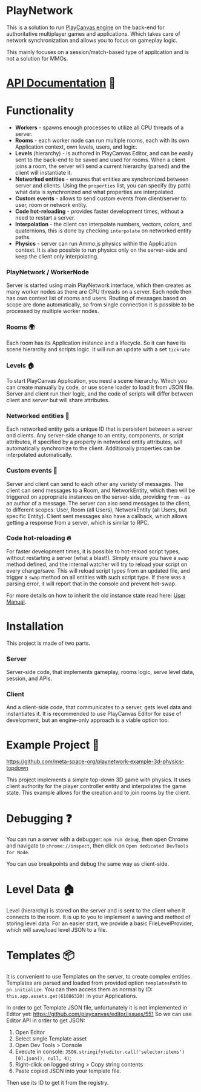 # PlayNetwork

This is a solution to run [PlayCanvas engine](https://github.com/playcanvas/engine) on the back-end for authoritative multiplayer games and applications. Which takes care of network synchronization and allows you to focus on gameplay logic.

This mainly focuses on a session/match-based type of application and is not a solution for MMOs.

# [API Documentation](./docs/) 📄

# Functionality

-   **Workers** - spawns enough processes to utilize all CPU threads of a server.
-   **Rooms** - each worker node can run multiple rooms, each with its own Application context, own levels, users, and logic.
-   **Levels** (hierarchy) - is authored in PlayCanvas Editor, and can be easily sent to the back-end to be saved and used for rooms. When a client joins a room, the server will send a current hierarchy (parsed) and the client will instantiate it.
-   **Networked entities** - ensures that entities are synchronized between server and clients. Using the `properties` list, you can specify (by path) what data is synchronized and what properties are interpolated.
-   **Custom events** - allows to send custom events from client/server to: user, room or network entity.
-   **Code hot-reloading** - provides faster development times, without a need to restart a server.
-   **Interpolation** - the client can interpolate numbers, vectors, colors, and quaternions, this is done by checking `interpolate` on networked entity paths.
-   **Physics** - server can run Ammo.js physics within the Application context. It is also possible to run physics only on the server-side and keep the client only interpolating.

### PlayNetwork / WorkerNode

Server is started using main PlayNetwork interface, which then creates as many worker nodes as there are CPU threads on a server. Each node then has own context list of rooms and users. Routing of messages based on scope are done automatically, so from single connection it is possible to be processed by multiple worker nodes.

### Rooms 🌍

Each room has its Application instance and a lifecycle. So it can have its scene hierarchy and scripts logic. It will run an update with a set `tickrate`

### Levels 🏠

To start PlayCanvas Application, you need a scene hierarchy. Which you can create manually by code, or use scene loader to load it from JSON file.
Server and client run their logic, and the code of scripts will differ between client and server but will share attributes.

### Networked entities 🏀

Each networked entity gets a unique ID that is persistent between a server and clients. Any server-side change to an entity, components, or script attributes, if specified by a property in networked entity attributes, will automatically synchronize to the client. Additionally properties can be interpolated automatically.

### Custom events 📨

Server and client can send to each other any variety of messages. The client can send messages to a Room, and NetworkEntity, which then will be triggered on appropriate instances on the server-side, providing `from` - as an author of a message. The server can also send messages to the client, to different scopes: User, Room (all Users), NetworkEntity (all Users, but specific Entity).
Client sent messages also have a callback, which allows getting a response from a server, which is similar to RPC.

### Code hot-reloading 🔥

For faster development times, it is possible to hot-reload script types, without restarting a server (what a blast!). Simply ensure you have a `swap` method defined, and the internal watcher will try to reload your script on every change/save. This will reload script types from an updated file, and trigger a `swap` method on all entities with such script type. If there was a parsing error, it will report that in the console and prevent hot-swap.

For more details on how to inherit the old instance state read here: [User Manual](https://developer.playcanvas.com/en/user-manual/scripting/hot-reloading/).

# Installation

This project is made of two parts.

### Server

Server-side code, that implements gameplay, rooms logic, serve level data, session, and APIs.

### Client

And a client-side code, that communicates to a server, gets level data and instantiates it. It is recommended to use PlayCanvas Editor for ease of development, but an engine-only approach is a viable option too.

# Example Project 🚀

https://github.com/meta-space-org/playnetwork-example-3d-physics-topdown

This project implements a simple top-down 3D game with physics. It uses client authority for the player controller entity and interpolates the game state. This example allows for the creation and to join rooms by the client.

# Debugging ❓

You can run a server with a debugger: `npm run debug`, then open Chrome and navigate to `chrome://inspect`, then click on `Open dedicated DevTools for Node`.

You can use breakpoints and debug the same way as client-side.

# Level Data 🏠

Level (hierarchy) is stored on the server and is sent to the client when it connects to the room. It is up to you to implement a saving and method of storing level data. For an easier start, we provide a basic FileLevelProvider, which will save/load level JSON to a file.

# Templates 📦

It is convenient to use Templates on the server, to create complex entities. Templates are parsed and loaded from provided option `templatesPath` to `pn.initialize`. You can then access them as normal by ID: `this.app.assets.get(61886320)` in your Applications.

In order to get Template JSON file, unfortunately it is not implemented in Editor yet: https://github.com/playcanvas/editor/issues/551
So we can use Editor API in order to get JSON:

1. Open Editor
2. Select single Template asset
3. Open Dev Tools > Console
4. Execute in console: `JSON.stringify(editor.call('selector:items')[0].json(), null, 4)`;
5. Right-click on logged string > Copy string contents
6. Paste copied JSON into your template file.

Then use its ID to get it from the registry.
